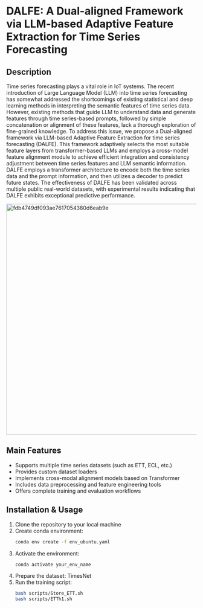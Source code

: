 # DALFE: A Dual-aligned Framework via LLM-based Adaptive Feature Extraction for Time Series Forecasting

## Description
Time series forecasting plays a vital role in IoT systems. The recent introduction of Large Language Model (LLM) into time series forecasting has somewhat addressed the shortcomings of existing statistical and deep learning methods in interpreting the semantic features of time series data. 
However, existing methods that guide LLM to understand data and generate features through time series-based prompts, followed by simple concatenation or alignment of these features, lack a thorough exploration of fine-grained knowledge. To address this issue, we propose a Dual-aligned framework via LLM-based Adaptive Feature Extraction for time series forecasting (DALFE). 
This framework adaptively selects the most suitable feature layers from transformer-based LLMs and employs a cross-model feature alignment module to achieve efficient integration and consistency adjustment between time series features and LLM semantic information. DALFE employs a transformer architecture to encode both the time series data and the prompt information, and then utilizes a decoder to predict future states. The effectiveness of DALFE has been validated across multiple public real-world datasets, with experimental results indicating that DALFE exhibits exceptional predictive performance.

<img width="612" alt="fdb4749df093ae7617054380d6eab9e" src="https://github.com/user-attachments/assets/bc696e24-e7f3-40b2-bef2-dd59b2bb9598" />


## Main Features
- Supports multiple time series datasets (such as ETT, ECL, etc.)
- Provides custom dataset loaders
- Implements cross-modal alignment models based on Transformer
- Includes data preprocessing and feature engineering tools
- Offers complete training and evaluation workflows

## Installation & Usage
1. Clone the repository to your local machine
2. Create conda environment:
   ```bash
   conda env create -f env_ubuntu.yaml
   ```
3. Activate the environment:
   ```bash
   conda activate your_env_name
   ```
4. Prepare the dataset: TimesNet
5. Run the training script:
   ```bash
   bash scripts/Store_ETT.sh
   bash scripts/ETTh1.sh
   ```


